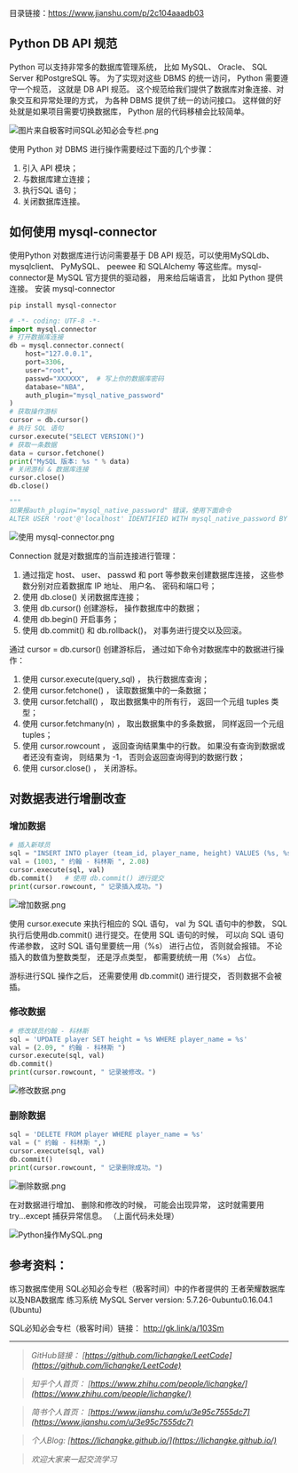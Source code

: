 目录链接：https://www.jianshu.com/p/2c104aaadb03

## Python DB API 规范

Python 可以支持非常多的数据库管理系统， 比如 MySQL、 Oracle、 SQL Server 和PostgreSQL 等。 为了实现对这些 DBMS 的统一访问， Python 需要遵守一个规范， 这就是 DB API 规范。 这个规范给我们提供了数据库对象连接、对象交互和异常处理的方式， 为各种 DBMS 提供了统一的访问接口。 这样做的好处就是如果项目需要切换数据库， Python 层的代码移植会比较简单。

![图片来自极客时间SQL必知必会专栏.png](https://upload-images.jianshu.io/upload_images/16846478-67cb6a3f272b1be3.png?imageMogr2/auto-orient/strip%7CimageView2/2/w/1240)

使用 Python 对 DBMS 进行操作需要经过下面的几个步骤：
1. 引入 API 模块；
2. 与数据库建立连接；
3. 执行SQL 语句；
4. 关闭数据库连接。

## 如何使用 mysql-connector
使用Python 对数据库进行访问需要基于 DB API 规范，可以使用MySQLdb、 mysqlclient、 PyMySQL、 peewee 和 SQLAIchemy 等这些库。mysql-connector是 MySQL 官方提供的驱动器， 用来给后端语言， ⽐如 Python 提供连接。
安装 mysql-connector
```
pip install mysql-connector
```

```python
# -*- coding: UTF-8 -*-
import mysql.connector
# 打开数据库连接
db = mysql.connector.connect(
    host="127.0.0.1",
    port=3306,
    user="root",
    passwd="XXXXXX",  # 写上你的数据库密码
    database="NBA",
    auth_plugin="mysql_native_password"
)
# 获取操作游标
cursor = db.cursor()
# 执行 SQL 语句
cursor.execute("SELECT VERSION()")
# 获取一条数据
data = cursor.fetchone()
print("MySQL 版本: %s " % data)
# 关闭游标 & 数据库连接
cursor.close()
db.close()

"""
如果报auth_plugin="mysql_native_password" 错误，使用下面命令
ALTER USER 'root'@'localhost' IDENTIFIED WITH mysql_native_password BY 'XXXXXXX';
```
![使用 mysql-connector.png](https://upload-images.jianshu.io/upload_images/16846478-29300ff9f2064194.png?imageMogr2/auto-orient/strip%7CimageView2/2/w/1240)

Connection 就是对数据库的当前连接进行管理：

1. 通过指定 host、 user、 passwd 和 port 等参数来创建数据库连接， 这些参数分别对应着数据库 IP 地址、 用户名、 密码和端口号；
2. 使用 db.close() 关闭数据库连接；
3. 使用 db.cursor() 创建游标， 操作数据库中的数据；
4. 使用 db.begin() 开启事务；
5. 使用 db.commit() 和 db.rollback()， 对事务进行提交以及回滚。

通过 cursor = db.cursor() 创建游标后， 通过如下命令对数据库中的数据进行操作：

1. 使用 cursor.execute(query_sql) ， 执行数据库查询；
2. 使用 cursor.fetchone() ， 读取数据集中的一条数据；
3. 使用 cursor.fetchall() ， 取出数据集中的所有行， 返回一个元组 tuples 类型；
4. 使用 cursor.fetchmany(n) ， 取出数据集中的多条数据， 同样返回一个元组 tuples；
5. 使用 cursor.rowcount ， 返回查询结果集中的行数。 如果没有查询到数据或者还没有查询， 则结果为 -1， 否则会返回查询得到的数据行数；
6. 使用 cursor.close() ， 关闭游标。

## 对数据表进行增删改查

### 增加数据

```python
# 插入新球员
sql = "INSERT INTO player (team_id, player_name, height) VALUES (%s, %s, %s)"  # 用（%s） 进行占位
val = (1003, " 约翰 - 科林斯 ", 2.08)
cursor.execute(sql, val)
db.commit()   # 使用 db.commit() 进行提交
print(cursor.rowcount, " 记录插入成功。")
```
![增加数据.png](https://upload-images.jianshu.io/upload_images/16846478-7420b0bd7300e220.png?imageMogr2/auto-orient/strip%7CimageView2/2/w/1240)

使用 cursor.execute 来执行相应的 SQL 语句， val 为 SQL 语句中的参数， SQL 执行后使用db.commit() 进行提交。在使用 SQL 语句的时候， 可以向 SQL 语句传递参数， 这时 SQL 语句里要统一用（%s） 进行占位， 否则就会报错。 不论插入的数值为整数类型， 还是浮点类型， 都需要统统一用（%s） 占位。

游标进行SQL 操作之后， 还需要使用 db.commit() 进行提交， 否则数据不会被插。

### 修改数据

```python
# 修改球员约翰 - 科林斯
sql = 'UPDATE player SET height = %s WHERE player_name = %s'
val = (2.09, " 约翰 - 科林斯 ")
cursor.execute(sql, val)
db.commit()
print(cursor.rowcount, " 记录被修改。")
```
![修改数据.png](https://upload-images.jianshu.io/upload_images/16846478-fd9d9539073f6b92.png?imageMogr2/auto-orient/strip%7CimageView2/2/w/1240)

### 删除数据

```python
sql = 'DELETE FROM player WHERE player_name = %s'
val = (" 约翰 - 科林斯 ",)
cursor.execute(sql, val)
db.commit()
print(cursor.rowcount, " 记录删除成功。")
```

![删除数据.png](https://upload-images.jianshu.io/upload_images/16846478-05435f7d60d044d8.png?imageMogr2/auto-orient/strip%7CimageView2/2/w/1240)

在对数据进行增加、 删除和修改的时候， 可能会出现异常， 这时就需要用 try...except 捕获异常信息。 （上面代码未处理）

![Python操作MySQL.png](https://upload-images.jianshu.io/upload_images/16846478-6ff60719a6667f4d.png?imageMogr2/auto-orient/strip%7CimageView2/2/w/1240)

## 参考资料：
练习数据库使用 SQL必知必会专栏（极客时间）中的作者提供的 王者荣耀数据库以及NBA数据库
练习系统  MySQL Server version: 5.7.26-0ubuntu0.16.04.1 (Ubuntu)

SQL必知必会专栏（极客时间）链接： 
http://gk.link/a/103Sm

----
>*GitHub链接：*
>*[https://github.com/lichangke/LeetCode](https://github.com/lichangke/LeetCode)*

>*知乎个人首页：*
>*[https://www.zhihu.com/people/lichangke/](https://www.zhihu.com/people/lichangke/)*

>*简书个人首页：*
>*[https://www.jianshu.com/u/3e95c7555dc7](https://www.jianshu.com/u/3e95c7555dc7)*

>*个人Blog:*
>*[https://lichangke.github.io/](https://lichangke.github.io/)*

>*欢迎大家来一起交流学习*